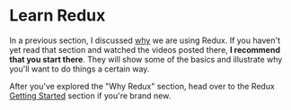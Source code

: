 # Learn Redux

In a previous section, I discussed [why](../Why-Redux/README.md) we are using Redux.  If you haven't yet read that section and watched the videos posted there, **I recommend that you start there**.  They will show some of the basics and illustrate why you'll want to do things a certain way.

After you've explored the "Why Redux" section, head over to the Redux [Getting Started](./Getting-Started/README.md) section if you're brand new.


